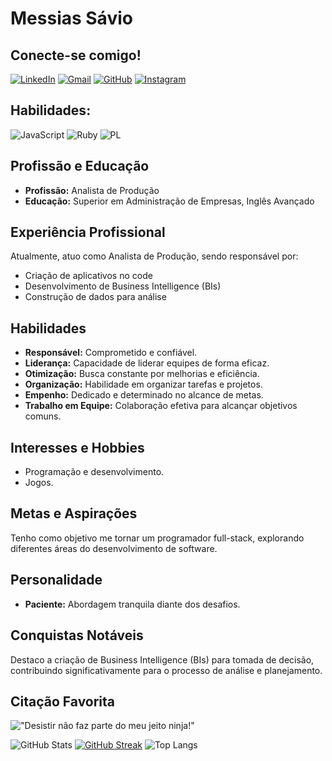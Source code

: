 # Messias Sávio

## Conecte-se comigo!
[![LinkedIn](https://img.shields.io/badge/LinkedIn-0077B5?style=for-the-badge&logo=linkedin&logoColor=white)](https://www.linkedin.com/in/messiassavio/)
[![Gmail](https://img.shields.io/badge/Gmail-333333?style=for-the-badge&logo=gmail&logoColor=red)](mailto:saviochavesadm@gmail.com)
[![GitHub](https://img.shields.io/badge/GitHub-100000?style=for-the-badge&logo=github&logoColor=white)](https://github.com/MessiasSavio)
[![Instagram](https://img.shields.io/badge/-Instagram-%23E4405F?style=for-the-badge&logo=instagram&logoColor=white)](https://www.instagram.com/messias_savio/)

## Habilidades:
![JavaScript](https://img.shields.io/badge/JavaScript-F7DF1E?style=for-the-badge&logo=javascript&logoColor=black)
![Ruby](https://img.shields.io/badge/Ruby-CC342D?style=for-the-badge&logo=ruby&logoColor=white)
![PL](https://img.shields.io/badge/PL%2FSQL-FFFFFF?style=for-the-badge&logo=oracle&logoColor=FF0000&labelColor=FFFFFF&color=FF0000)
## Profissão e Educação
- **Profissão:** Analista de Produção
- **Educação:** Superior em Administração de Empresas, Inglês Avançado

## Experiência Profissional
Atualmente, atuo como Analista de Produção, sendo responsável por:
- Criação de aplicativos no code
- Desenvolvimento de Business Intelligence (BIs)
- Construção de dados para análise

## Habilidades
- **Responsável:** Comprometido e confiável.
- **Liderança:** Capacidade de liderar equipes de forma eficaz.
- **Otimização:** Busca constante por melhorias e eficiência.
- **Organização:** Habilidade em organizar tarefas e projetos.
- **Empenho:** Dedicado e determinado no alcance de metas.
- **Trabalho em Equipe:** Colaboração efetiva para alcançar objetivos comuns.

## Interesses e Hobbies
- Programação e desenvolvimento.
- Jogos.

## Metas e Aspirações
Tenho como objetivo me tornar um programador full-stack, explorando diferentes áreas do desenvolvimento de software.

## Personalidade
- **Paciente:** Abordagem tranquila diante dos desafios.

## Conquistas Notáveis
Destaco a criação de Business Intelligence (BIs) para tomada de decisão, contribuindo significativamente para o processo de análise e planejamento.

## Citação Favorita

 !["Desistir não faz parte do meu jeito ninja!"]([imagem](https://pbs.twimg.com/media/EauZ2jdX0AQOWsF.jpg)) 
 
![GitHub Stats](https://github-readme-stats.vercel.app/api?username=MessiasSavio&theme=transparent&bg_color=000&border_color=30A3DC&show_icons=true&icon_color=30A3DC&title_color=E94D5F&text_color=FFF)
[![GitHub Streak](https://streak-stats.demolab.com/?user=MessiasSavio&theme=neon-dark&background=000&border=30A3DC&dates=4169e1)](https://git.io/streak-stats)
 ![Top Langs](https://github-readme-stats-git-masterrstaa-rickstaa.vercel.app/api/top-langs/?username=MessiasSavio&bg_color=000&border_color=30A3DC&title_color=E94D5F&text_color=FFF)
<!---
MessiasSavio/MessiasSavio is a ✨ special ✨ repository because its `README.md` (this file) appears on your GitHub profile.
You can click the Preview link to take a look at your changes.
--->
